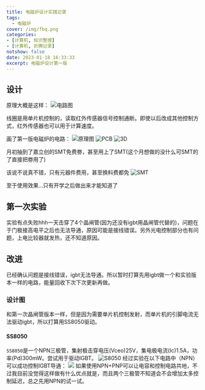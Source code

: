 ```yaml
---
title: 电磁炉设计实践记录
tags:
  - 电磁炉
cover: /img/fbq.png
categories:
- [计算机, 知识整理]
- [计算机, 折腾记录]
notshow: false
date: 2023-01-18 16:33:33
excerpt: 电磁炉设计第一版
---
```

## 设计
原理大概是这样：
![电路图](fbq.png)

线圈是用单片机控制的，读取红外传感器信号控制通断。即使以后改成其他控制方式，红外传感器也可以用于计算速度。

画了第一版电磁炉的电路：
![原理图](QQ截图20230118181906.png)
![PCB](QQ截图20230118181950.png)
![3D](QQ截图20230118212713.png)

月初抽到了嘉立创的SMT免费劵，甚至用上了SMT(这个月想做的没什么可SMT的了直接把劵用了)

该说不说真不错，只有元器件费用，甚至换料费都免
![SMT](SMT.png)

至于使用效果...只有开学之后做出来才能知道了

## 第一次实验
实验有点失败hhh一天击穿了4个晶闸管(因为还没有igbt用晶闸管代替的)，问题在于门极接高电平之后也无法导通，原因可能是接线错误。另外光电控制部分也有问题，上电比较器就发热，还不知道原因。

## 改进
已经确认问题是接线错误，igbt无法导通。所以暂时打算先用igbt做一个和实验版本一样的电路，能量回收下次下次更新再做。

### 设计图
和第一次晶闸管版本一样，但是因为需要单片机控制发射，而单片机的引脚电流无法驱动igbt，所以打算用SS8050驱动。
#### SS8050
`SS8050`是一个NPN三极管，集射极击穿电压(Vceo)25V，集电极电流(Ic)1.5A，功率(Pd)300mW。尝试用于驱动IGBT。
![S8050](v2-622a1dcf61411cea58ce0aa88e3f4a8c_720w.webp)
经过实验在以下电路中（NPN）可以成功控制IGBT导通：
![](IGBT使用三极管触发电路.png)
如果使用NPN+PNP可以让电容和控制电路共地，不过我目前没觉得这样做有什么优点就是，而且两个三极管不知道会不会增加太多控制延迟，总之先用NPN的试一试。

